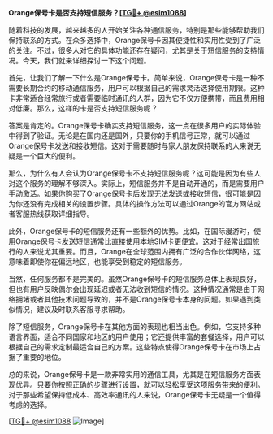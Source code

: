 **Orange保号卡是否支持短信服务？[[TG💪+ @esim1088](https://t.me/s/esim1088)]**

随着科技的发展，越来越多的人开始关注各种通信服务，特别是那些能够帮助我们保持联系的方式。在众多选择中，Orange保号卡因其便捷性和实用性受到了广泛的关注。不过，很多人对它的具体功能还存在疑问，尤其是关于短信服务的支持情况。今天，我们就来详细探讨一下这个问题。

首先，让我们了解一下什么是Orange保号卡。简单来说，Orange保号卡是一种不需要长期合约的移动通信服务，用户可以根据自己的需求灵活选择使用期限。这种卡非常适合经常旅行或者需要临时通讯的人群，因为它不仅方便携带，而且费用相对低廉。那么，这样的卡是否支持短信服务呢？

答案是肯定的。Orange保号卡确实支持短信服务，这一点在很多用户的实际体验中得到了验证。无论是在国内还是国外，只要你的手机信号正常，就可以通过Orange保号卡发送和接收短信。这对于需要随时与家人朋友保持联系的人来说无疑是一个巨大的便利。

那么，为什么有人会认为Orange保号卡不支持短信服务呢？这可能是因为有些人对这个服务的理解不够深入。实际上，短信服务并不是自动开通的，而是需要用户手动激活。如果你购买了Orange保号卡后发现无法发送或接收短信，很可能是因为你还没有完成相关的设置步骤。具体的操作方法可以通过Orange的官方网站或者客服热线获取详细指导。

此外，Orange保号卡的短信服务还有一些额外的优势。比如，在国际漫游时，使用Orange保号卡发送短信通常比直接使用本地SIM卡更便宜。这对于经常出国旅行的人来说尤其重要。而且，Orange在全球范围内拥有广泛的合作伙伴网络，这意味着即使你在偏远地区，也能享受到稳定的短信服务。

当然，任何服务都不是完美的。虽然Orange保号卡的短信服务总体上表现良好，但也有用户反映偶尔会出现延迟或者无法收到短信的情况。这种情况通常是由于网络拥堵或者其他技术问题导致的，并不是Orange保号卡本身的问题。如果遇到类似情况，建议及时联系客服寻求帮助。

除了短信服务，Orange保号卡在其他方面的表现也相当出色。例如，它支持多种语言界面，适合不同国家和地区的用户使用；它还提供丰富的套餐选择，用户可以根据自己的需求定制最适合自己的方案。这些特点使得Orange保号卡在市场上占据了重要的地位。

总的来说，Orange保号卡是一款非常实用的通信工具，尤其是在短信服务方面表现优异。只要你按照正确的步骤进行设置，就可以轻松享受这项服务带来的便利。对于那些希望保持低成本、高效率通讯的人来说，Orange保号卡无疑是一个值得考虑的选择。

[[TG💪+ @esim1088](https://t.me/s/esim1088) ![Image](https://i.postimg.cc/4NQfJmqS/Snipaste-2025-05-13-00-14-12.png)]